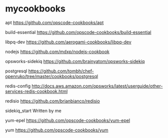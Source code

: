 mycookbooks
==============

apt
https://github.com/opscode-cookbooks/apt

build-essential
https://github.com/opscode-cookbooks/build-essential

libpq-dev
https://github.com/aerogami-cookbooks/libpq-dev

nodejs
https://github.com/mdxp/nodejs-cookbook

opsworks-sidekiq
https://github.com/brainyatom/opsworks-sidekiq

postgresql
https://github.com/tombh/chef-openruko/tree/master/cookbooks/postgresql

redis-config
http://docs.aws.amazon.com/opsworks/latest/userguide/other-services-redis-cookbook.html

redisio
https://github.com/brianbianco/redisio

sidekiq_start
Written by me

yum-epel
https://github.com/opscode-cookbooks/yum-epel

yum
https://github.com/opscode-cookbooks/yum
